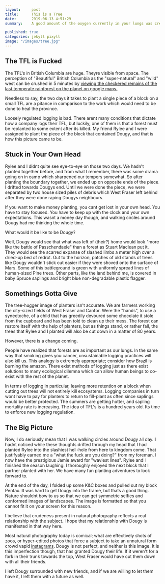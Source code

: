 ```yaml
---
layout:     post
title:      This is a Tree
date:       2019-06-13 4:51:29
summary:    A good amount of the oxygen currently in your lungs was created by Douglas Fir trees. They are crucial to life on Earth. This Dougy is alone though, because it lives on TFL35 (Tree Farm License).

published: true
categories: jekyll pixyll
image: "/images/tree.jpg"
---
```


## The TFL is Fucked

The TFL's in British Columbia are huge. Theyre visible from space. The perception of "Beautiful" British Columbia as the "super-natural" and "wild" west can be crushed in 5 minutes by [viewing the checkered remains of the last temperate rainforest on the planet on google maps.](https://www.google.com/maps/@51.1738009,-120.4759646,60876m/data=!3m1!1e3) 

Needless to say, the two days it takes to plant a single piece of a block on a small TFL are a pitance in comparison to the work which would need to be done to heal the province.

Loosely regulated logging is bad. There arent many conditions that dictate how a company logs their TFL, but luckily, one of them is that a forest must be replanted to some extent after its killed. My friend Rylee and I were assigned to plant the piece of the block that contained Dougy, and that is how this picture came to be. 

## Stuck in Your Own Head

Rylee and I didnt quite see eye-to-eye on those two days. We hadn't planted together before, and from what I remember, there was some drama going on in camp which sharpened our tempers somewhat. So after planting the boundary together, we ended up on opposite ends of the piece. I drifted towards Dougys end. Until we were done the piece, we were separated by two house sized piles of debris which West Fraser left behind after they were done raping Dougys neighbours.

If you want to make money planting, you cant get lost in your own head. You have to stay focused. You have to keep up with the clock and your own expectations. This wasnt a money day though, and walking circles around Dougy had me thinking the whole time. 

What would it be like to be Dougy?

Well, Dougy would see that what was left of (their?) home would look "more like the battle of Passchendaele" than a forest as Stuart Maclean put it. They would see the scarred expanse of slashed limbs a meter high over a dried-up bed of redrot. Out to the horizon, patches of old stands of trees like Dougy wouldn't stick out easier if they were shoved onto the surface of Mars. Some of this battleground is green with uniformly spread lines of human-sized Pine trees. Other parts, like the land behind me, is covered in baby Spruce saplings and bright blue non-degradable plastic flagger.

## Somethings Gotta Give

The tree-hugger image of planters isn't accurate. We are farmers working the city-sized fields of West Fraser and Canfor. Were the "hands", to use a synectoche, of a child that has greedily devoured some chocolate it stole from the cupboard and has been told to clean up their mess. The forest can restore itself with the help of planters, but as things stand, or rather fall, the trees that Rylee and I planted will also be cut down in a matter of 80 years.

However, there is a change coming.

People have realized that forests are as important as our lungs. In the same way that smoking gives you cancer, unsustainable logging practices will also kill us. This analogy is extremely appropriate; consider how Brazil is burning the amazon. There exist methods of logging just as there exist solutions to many ecological dilemna which can allow human beings to co-exist with the rest of the planet. 

In terms of logging in particular, leaving more retention on a block when cutting out trees will not entirely kill ecosystems. Logging companies in turn wont have to pay for planters to return to fill-plant as often since saplings would be better protected. The summers are getting hotter, and sapling mortality rate is increasing. The idea of TFL's is a hundred years old. Its time to enforce new logging regulation.

## The Big Picture

Now, I do seriously mean that I was walking circles around Dougy all day. I hadnt noticed while these thoughts drifted through my head that I had planted Rylee into the slashiest hell-hole from here to kingdom come. That justifyably earned me a "what the fuck are you doing?" from my foreman. I now have the prestigious Jamie award for "waviest lines". Rylee and I finished the season laughing. I thoroughly enjoyed the next block that I partner planted with her. We have many fun planting adventures to look forward to. 

At the end of the day, I folded up some K&C boxes and pulled out my block Pentax. It was hard to get Dougy into the frame, but thats a good thing. Nature shouldnt bow to us so that we can get symmetric selfies and conformed images of landscapes. The image is formatted so that you cannot fit it on your screen for this reason. 

I believe that crudeness present in natural photography reflects a real relationship with the subject. I hope that my relationship with Dougy is manifested in that way here.

Most natural photography today is comical; what are effectively shots of zoos, or hyper-edited photos that force a subject to take an unnatural form crowd vapid [instagrams](https://www.instagram.com/nature/). Dougy is not perfect, and neither is this image. It is this imperfection though, that has granted Dougy their life. If it weren't for a fork in their trunk towards the top, West Fraser would have cut them down with all their friends. 

I left Dougy surrounded with new friends, and if we are willing to let them have it, I left them with a future as well.
